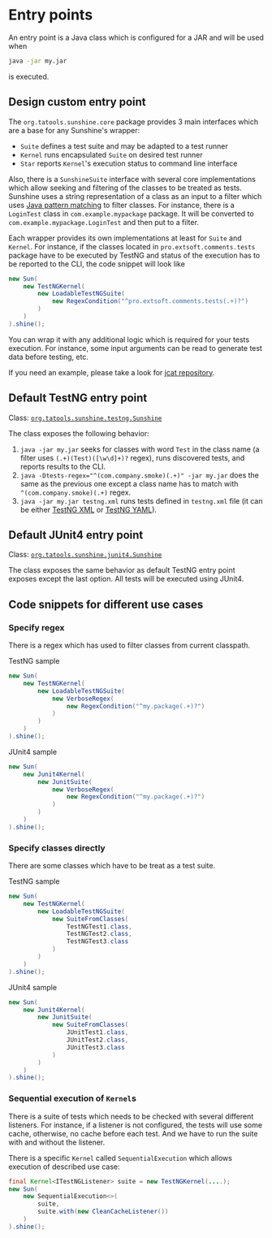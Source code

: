 # Entry points
An entry point is a Java class which is configured for a JAR and will be used when 
```bash
java -jar my.jar
```
is executed.

## Design custom entry point
The `org.tatools.sunshine.core` package provides 3 main interfaces which are a base for any
Sunshine's wrapper:
- `Suite` defines a test suite and may be adapted to a test runner
- `Kernel` runs encapsulated `Suite` on desired test runner
- `Star` reports `Kernel`'s execution status to command line interface

Also, there is a `SunshineSuite` interface with several core implementations which allow seeking
and filtering of the classes to be treated as tests. Sunshine uses a string representation of a class
as an input to a filter which uses 
[Java pattern matching](https://docs.oracle.com/javase/8/docs/api/java/util/regex/Pattern.html)
to filter classes. For instance, there is a `LoginTest` class in `com.example.mypackage` package.
It will be converted to `com.example.mypackage.LoginTest` and then put to a filter.

Each wrapper provides its own implementations at least for `Suite` and `Kernel`. For instance,
if the classes located in `pro.extsoft.comments.tests` package have to be executed by TestNG and
status of the execution has to be reported to the CLI, the code snippet will look like
```java
new Sun(
    new TestNGKernel(
        new LoadableTestNGSuite(
            new RegexCondition("^pro.extsoft.comments.tests(.+)?")
        )
    )
).shine();
```
You can wrap it with any additional logic which is required for your tests execution. For instance,
some input arguments can be read to generate test data before testing, etc.

If you need an example, please take a look for [jcat repository](https://github.com/extsoft/jcat/blob/master/src/main/java/pro/extsoft/comments/App.java).

## Default TestNG entry point
Class: [`org.tatools.sunshine.testng.Sunshine`](https://github.com/tatools/sunshine/blob/master/sunshine-testng/src/main/java/org/tatools/sunshine/testng/Sunshine.java)

The class exposes the following behavior:
1. `java -jar my.jar` seeks for classes with word `Test` in the class name (a filter uses
`(.+)(Test)([\w\d]+)?` regex), runs discovered tests, and reports results to the CLI.
2. `java -Dtests-regex="^(com.company.smoke)(.+)" -jar my.jar` does the same as the previous one except
a class name has to match with `^(com.company.smoke)(.+)` regex.
3. `java -jar my.jar testng.xml` runs tests defined in `testng.xml` file (it can be either
[TestNG XML](http://testng.org/doc/documentation-main.html#testng-xml) or 
[TestNG YAML](http://testng.org/doc/documentation-main.html#yaml)).


## Default JUnit4 entry point
Class: [`org.tatools.sunshine.junit4.Sunshine`](https://github.com/tatools/sunshine/blob/master/sunshine-junit4/src/main/java/org/tatools/sunshine/junit4/Sunshine.java)

The class exposes the same behavior as default TestNG entry point exposes except the last option. All tests will be
executed using JUnit4.

## Code snippets for different use cases
### Specify regex
There is a regex which has used to filter classes from current classpath.

TestNG sample
```java
new Sun(
    new TestNGKernel(
        new LoadableTestNGSuite(
            new VerboseRegex(
                new RegexCondition("^my.package(.+)?")
            )
        )
    )
).shine();
```
JUnit4 sample
```java
new Sun(
    new Junit4Kernel(
        new JunitSuite(
            new VerboseRegex(
                new RegexCondition("^my.package(.+)?")
            )
        )
    )
).shine();
```

### Specify classes directly
There are some classes which have to be treat as a test suite. 

TestNG sample
```java
new Sun(
    new TestNGKernel(
        new LoadableTestNGSuite(
            new SuiteFromClasses(
                TestNGTest1.class,
                TestNGTest2.class,
                TestNGTest3.class
            )
        )
    )
).shine();
```
JUnit4 sample
```java
new Sun(
    new Junit4Kernel(
        new JunitSuite(
            new SuiteFromClasses(
                JUnitTest1.class,
                JUnitTest2.class,
                JUnitTest3.class
            )
        )
    )
).shine();
```

### Sequential execution of `Kernel`s
There is a suite of tests which needs to be checked with several different listeners. For instance,
if a listener is not configured, the tests will use some cache, otherwise, no cache before each test.
And we have to run the suite with and without the listener.

There is a specific `Kernel` called `SequentialExecution` which allows execution of described use case:
```java
final Kernel<ITestNGListener> suite = new TestNGKernel(....);
new Sun(
    new SequentialExecution<>(
        suite,
        suite.with(new CleanCacheListener())
    )
).shine();
```
